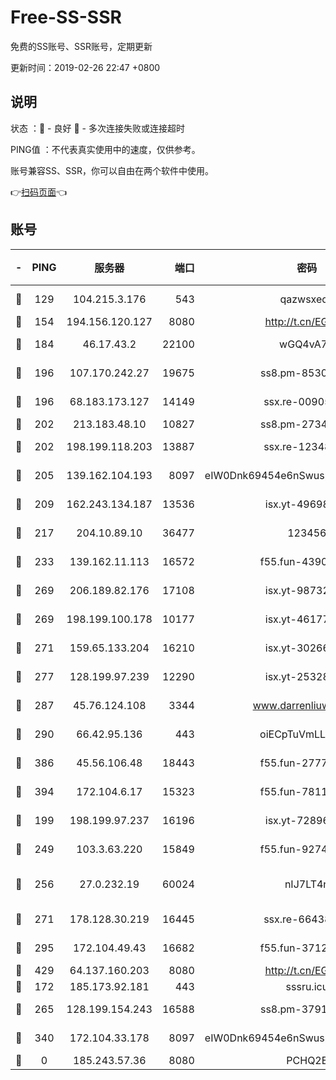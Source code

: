 # Free-SS-SSR

免费的SS账号、SSR账号，定期更新

更新时间：2019-02-26 22:47 +0800

## 说明

状态     ：🙂 - 良好 🙁 - 多次连接失败或连接超时

PING值   ：不代表真实使用中的速度，仅供参考。

账号兼容SS、SSR，你可以自由在两个软件中使用。

👉[扫码页面](https://liesauer.github.io/free-ss-ssr.github.io/)👈

## 账号

|-|PING|服务器|端口|密码|加密方式|区域|
|:----:|:----:|:-----:|-----:|:----:|:----:|:----:|
|🙂|129|104.215.3.176|543|qazwsxedc|aes-256-gcm|JP|
|🙂|154|194.156.120.127|8080|http://t.cn/EGJIyrl|rc4-md5|RU|
|🙂|184|46.17.43.2|22100|wGQ4vA7D|aes-256-gcm|RU|
|🙂|196|107.170.242.27|19675|ss8.pm-85305168|aes-256-cfb|US|
|🙂|196|68.183.173.127|14149|ssx.re-00905761|aes-256-cfb|US|
|🙂|202|213.183.48.10|10827|ss8.pm-27345710|rc4-md5|RU|
|🙂|202|198.199.118.203|13887|ssx.re-12348828|aes-256-cfb|US|
|🙂|205|139.162.104.193|8097|eIW0Dnk69454e6nSwuspv9DmS201tQ0D|aes-256-cfb|JP|
|🙂|209|162.243.134.187|13536|isx.yt-49698511|aes-256-cfb|US|
|🙂|217|204.10.89.10|36477|123456|aes-256-cfb|US|
|🙂|233|139.162.11.113|16572|f55.fun-43900311|aes-256-cfb|SG|
|🙂|269|206.189.82.176|17108|isx.yt-98732085|aes-256-cfb|SG|
|🙂|269|198.199.100.178|10177|isx.yt-46177591|aes-256-cfb|US|
|🙂|271|159.65.133.204|16210|isx.yt-30266739|aes-256-cfb|SG|
|🙂|277|128.199.97.239|12290|isx.yt-25328979|aes-256-cfb|SG|
|🙂|287|45.76.124.108|3344|www.darrenliuwei.com|aes-256-cfb|AU|
|🙂|290|66.42.95.136|443|oiECpTuVmLLxk4Ts|aes-256-cfb|US|
|🙂|386|45.56.106.48|18443|f55.fun-27772788|aes-256-cfb|US|
|🙂|394|172.104.6.17|15323|f55.fun-78116806|aes-256-cfb|US|
|🙂|199|198.199.97.237|16196|isx.yt-72896102|aes-256-cfb|US|
|🙂|249|103.3.63.220|15849|f55.fun-92746572|aes-256-cfb|SG|
|🙂|256|27.0.232.19|60024|nIJ7LT4n|xchacha20-ietf-poly1305|HK|
|🙂|271|178.128.30.219|16445|ssx.re-66438598|aes-256-cfb|SG|
|🙂|295|172.104.49.43|16682|f55.fun-37126498|aes-256-cfb|SG|
|🙂|429|64.137.160.203|8080|http://t.cn/EGJIyrl|rc4-md5|CA|
|🙁|172|185.173.92.181|443|sssru.icu|rc4-md5|RU|
|🙁|265|128.199.154.243|16588|ss8.pm-37919199|aes-256-cfb|SG|
|🙁|340|172.104.33.178|8097|eIW0Dnk69454e6nSwuspv9DmS201tQ0D|aes-256-cfb|SG|
|🙁|0|185.243.57.36|8080|PCHQ2E|rc4-md5|US|
